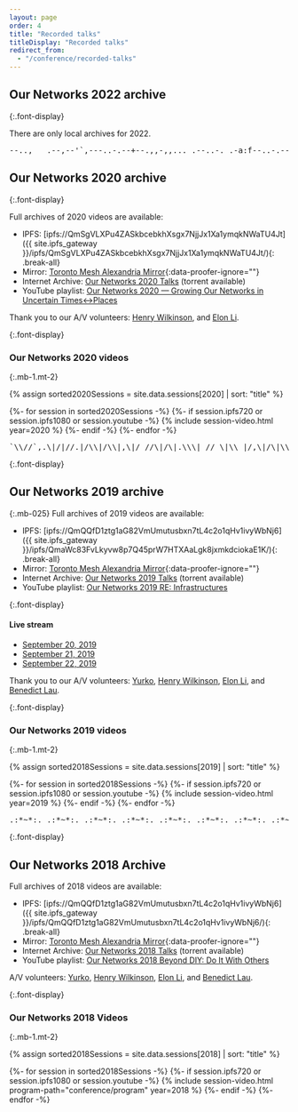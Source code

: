 ```yaml
---
layout: page
order: 4
title: "Recorded talks"
titleDisplay: "Recorded talks"
redirect_from:
  - "/conference/recorded-talks"
---
```


## Our Networks 2022 archive
{:.font-display}

There are only local archives for 2022.

<pre role="img" aria-label="ASCII divider" class="font-display-mono aliased text-10 inline-flex max-w-prose overflow-hidden w-100">
--..,___.--,--'`,---..-.--+--.,,-,,..._.--..-._.-a:f--..-.--
</pre>

## Our Networks 2020 archive
{:.font-display}

Full archives of 2020 videos are available:

- IPFS: [ipfs://QmSgVLXPu4ZASkbcebkhXsgx7NjjJx1Xa1ymqkNWaTU4Jt]({{ site.ipfs_gateway }}/ipfs/QmSgVLXPu4ZASkbcebkhXsgx7NjjJx1Xa1ymqkNWaTU4Jt/){: .break-all}
- Mirror: [Toronto Mesh Alexandria Mirror](https://alexandria.tomesh.net/ournetworks/2020){:data-proofer-ignore=""}
- Internet Archive: [Our Networks 2020 Talks](https://archive.org/details/ournetworks2020) (torrent available)
- YouTube playlist: [Our Networks 2020 — Growing Our Networks in Uncertain Times↔Places](https://www.youtube.com/playlist?list=PLx7_J32Ys60eSNBStqqEeVN1cbA-dKf9q)

Thank you to our A/V volunteers: [Henry Wilkinson](https://github.com/Shrinks99), and [Elon Li](https://github.com/ASoTNetworks).


{:.font-display}

### Our Networks 2020 videos

{:.mb-1.mt-2}

{% assign sorted2020Sessions = site.data.sessions[2020] | sort: "title" %}

<div class="flex flex-wrap flex-justify-space-between">
{%- for session in sorted2020Sessions -%}
  {%- if session.ipfs720 or session.ipfs1080 or session.youtube -%}
    {% include session-video.html year=2020 %}
  {%- endif -%}
{%- endfor -%}
</div>

<pre role="img" aria-label="ASCII divider" class="font-display-mono aliased text-10 inline-flex max-w-prose overflow-hidden w-100">
`\\//`,.\|/|//.|/\\|/\\|,\|/ //\|/\|.\\\| // \|\\ |/,\|/\|\\
</pre>

{:.font-display}

## Our Networks 2019 archive

{:.mb-025}
Full archives of 2019 videos are available:

- IPFS: [ipfs://QmQQfD1ztg1aG82VmUmutusbxn7tL4c2o1qHv1ivyWbNj6]({{ site.ipfs_gateway }}/ipfs/QmaWc83FvLkyvw8p7Q45prW7HTXAaLgk8jxmkdciokaE1K/){: .break-all}
- Mirror: [Toronto Mesh Alexandria Mirror](https://alexandria.tomesh.net/ournetworks/2019){:data-proofer-ignore=""}
- Internet Archive: [Our Networks 2019 Talks](https://archive.org/details/ournetworks2019) (torrent available)
- YouTube playlist: [Our Networks 2019 RE: Infrastructures](https://www.youtube.com/playlist?list=PLx7_J32Ys60cAmBbdDtx1-THpDU4XbtdV)

{:.font-display}

#### Live stream

- [September 20, 2019](https://2019.ournetworks.ca/livestream/?m3u8=live-2019-09-20.m3u8)
- [September 21, 2019](https://2019.ournetworks.ca/livestream/?m3u8=live-2019-09-21.m3u8)
- [September 22, 2019](https://2019.ournetworks.ca/livestream/?m3u8=live-2019-09-22.m3u8)

Thank you to our A/V volunteers: [Yurko](https://github.com/YurkoWasHere), [Henry Wilkinson](https://github.com/Shrinks99), [Elon Li](https://github.com/ASoTNetworks), and [Benedict Lau](https://github.com/benhylau).

{:.font-display}

### Our Networks 2019 videos

{:.mb-1.mt-2}

{% assign sorted2018Sessions = site.data.sessions[2019] | sort: "title" %}

<div class="flex flex-wrap flex-justify-space-between">
{%- for session in sorted2018Sessions -%}
  {%- if session.ipfs720 or session.ipfs1080 or session.youtube -%}
    {% include session-video.html year=2019 %}
  {%- endif -%}
{%- endfor -%}
</div>

<pre role="img" aria-label="ASCII divider" class="font-display-mono aliased text-10 inline-flex max-w-prose overflow-hidden w-100">
.:*~*:._.:*~*:._.:*~*:._.:*~*:._.:*~*:._.:*~*:._.:*~*:._.:*~*
</pre>

{:.font-display}

## Our Networks 2018 Archive

Full archives of 2018 videos are available:

- IPFS: [ipfs://QmQQfD1ztg1aG82VmUmutusbxn7tL4c2o1qHv1ivyWbNj6]({{ site.ipfs_gateway }}/ipfs/QmQQfD1ztg1aG82VmUmutusbxn7tL4c2o1qHv1ivyWbNj6/){: .break-all}
- Mirror: [Toronto Mesh Alexandria Mirror](https://alexandria.tomesh.net/ournetworks/2018){:data-proofer-ignore=""}
- Internet Archive: [Our Networks 2018 Talks](https://archive.org/details/ournetworks2018) (torrent available)
- YouTube playlist: [Our Networks 2018 Beyond DIY: Do It With Others](https://www.youtube.com/playlist?list=PLx7_J32Ys60ey2bgSn2soAoBy0v9bBUbT)

A/V volunteers: [Yurko](https://github.com/YurkoWasHere), [Henry Wilkinson](https://github.com/Shrinks99), [Elon Li](https://github.com/ASoTNetworks), and [Benedict Lau](https://github.com/benhylau).

{:.font-display}

### Our Networks 2018 Videos

{:.mb-1.mt-2}

{% assign sorted2018Sessions = site.data.sessions[2018] | sort: "title" %}

<div class="flex flex-wrap flex-justify-space-between">
{%- for session in sorted2018Sessions -%}
  {%- if session.ipfs720 or session.ipfs1080 or session.youtube -%}
    {% include session-video.html program-path="conference/program" year=2018 %}
  {%- endif -%}
{%- endfor -%}
</div>
